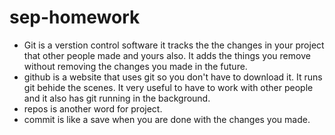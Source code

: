 # sep-homework
* Git is a verstion control software it tracks the the changes in your project that other people made and yours also. It adds the things you remove without removing the changes you made in the future.
* github is a website that uses git so you don't have to download it. It runs git behide the scenes. It very useful to have to work with other people and it also has git running in the background.
* repos is another word for project. 
* commit is like a save when you are done with the changes you made. 
